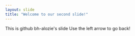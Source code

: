 ```yaml
---
layout: slide
title: "Welcome to our second slide!"
---
```

This is github bh-alozie's slide
Use the left arrow to go back!